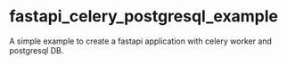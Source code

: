 # fastapi_celery_postgresql_example
A simple example to create a fastapi application with celery worker and postgresql DB.
